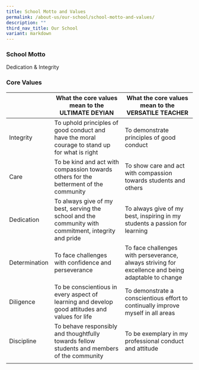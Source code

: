 ```yaml
---
title: School Motto and Values
permalink: /about-us/our-school/school-motto-and-values/
description: ""
third_nav_title: Our School
variant: markdown
---
```

### School Motto

Dedication &amp; Integrity

### Core Values

| | What the core values mean to the<br>ULTIMATE DEYIAN | What the core values mean to the<br>VERSATILE TEACHER | 
|---|---|---|
| Integrity | To uphold principles of good conduct and have the moral courage to stand up for what is right | To demonstrate principles of good conduct |
| Care | To be kind and act with compassion towards others for the betterment of the community | To show care and act with compassion towards students and others |
| Dedication | To always give of my best, serving the school and the community with commitment, integrity and pride | To always give of my best, inspiring in my students a passion for learning |
| Determination | To face challenges with confidence and perseverance | To face challenges with perseverance, always striving for excellence and being adaptable to change |
| Diligence | To be conscientious in every aspect of learning and develop good attitudes and values for life | To demonstrate a conscientious effort to continually improve myself in all areas |
| Discipline | To behave responsibly and thoughtfully towards fellow students and members of the community | To be exemplary in my professional conduct and attitude |
| | | |